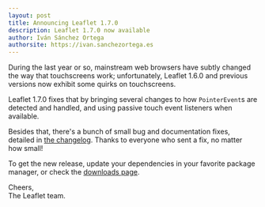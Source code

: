 ```yaml
---
layout: post
title: Announcing Leaflet 1.7.0
description: Leaflet 1.7.0 now available
author: Iván Sánchez Ortega
authorsite: https://ivan.sanchezortega.es
---
```


During the last year or so, mainstream web browsers have subtly changed the way that touchscreens work; unfortunately, Leaflet 1.6.0 and previous versions now exhibit some quirks on touchscreens.

Leaflet 1.7.0 fixes that by bringing several changes to how `PointerEvent`s are detected and handled, and using passive touch event listeners when available.

Besides that, there's a bunch of small bug and documentation fixes, detailed in [the changelog](https://github.com/Leaflet/Leaflet/blob/master/CHANGELOG.md). Thanks to everyone who sent a fix, no matter how small!

To get the new release, update your dependencies in your favorite package manager, or check the [downloads page](https://leafletjs.com/download.html).

Cheers,<br>
The Leaflet team.
